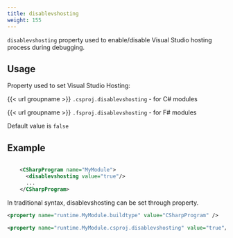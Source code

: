 ```yaml
---
title: disablevshosting
weight: 155
---
```


 `disablevshosting` property used to enable/disable Visual Studio hosting process during debugging.

## Usage ##

Property used to set Visual Studio Hosting:

{{< url groupname >}} `.csproj.disablevshosting` - for C# modules

{{< url groupname >}} `.fsproj.disablevshosting` - for F# modules

Default value is `false` 

## Example ##


```xml

    <CSharpProgram name="MyModule">
      <disablevshosting value="true"/>
      ...
    </CSharpProgram>

```
In traditional syntax, disablevshosting can be set through property.


```xml
<property name="runtime.MyModule.buildtype" value="CSharpProgram" />

<property name="runtime.MyModule.csproj.disablevshosting" value="true"/>
```
